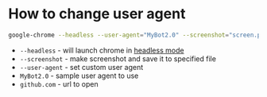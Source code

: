 # How to change user agent

```bash
google-chrome --headless --user-agent="MyBot2.0" --screenshot="screen.png" "https://github.com"
```

- `--headless` - will launch chrome in [headless mode](https://developers.google.com/web/updates/2017/04/headless-chrome#cli)
- `--screenshot` - make screenshot and save it to specified file
- `--user-agent` - set custom user agent
- `MyBot2.0` - sample user agent to use
- `github.com` - url to open


